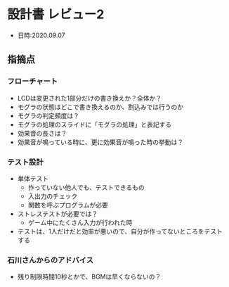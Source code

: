 # 設計書 レビュー2

- 日時:2020.09.07

## 指摘点

### フローチャート

- LCDは変更された1部分だけの書き換えか？全体か？
- モグラの状態はどこで書き換えるのか、割込みでは行うのか
- モグラの判定頻度は？
- モグラの処理のスライドに「モグラの処理」と表記する
- 効果音の長さは？
- 効果音が鳴っている時に、更に効果音が鳴った時の挙動は？

### テスト設計

- 単体テスト
  - 作っていない他人でも、テストできるもの
  - 入出力のチェック
  - 関数を呼ぶプログラムが必要
- ストレステストが必要では？
  - ゲーム中にたくさん入力が行われた時
- テストは、1人だけだと効率が悪いので、自分が作ってないところをテストする


### 石川さんからのアドバイス

- 残り制限時間10秒とかで、BGMは早くならないの？
